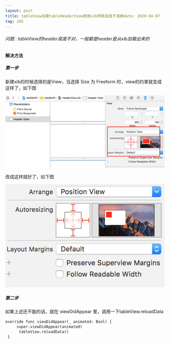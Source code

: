 ```yaml
---
layout: post
title: tableView设置tableHeaderView使用xib导致高度不准确date: 2020-04-07
tag: iOS
---
```


###### 问题 : tableView的header高度不对，一般都是header是从xib加载出来的

#### 解决方法

##### 第一步

新建xib的时候选择的是View，当选择 Size 为 Freeform 时，view的约束就变成这样了，如下图

![](/images/posts/xib/111.png)

改成这样就好了，如下图

![](/images/posts/xib/222.png)

##### 第二步

如果上述还不能的话，就在 viewDidAppear 里，调用一下tableView.reloadData

```
override func viewDidAppear(_ animated: Bool) {
     super.viewDidAppear(animated)
      tableView.reloadData()
 }

```